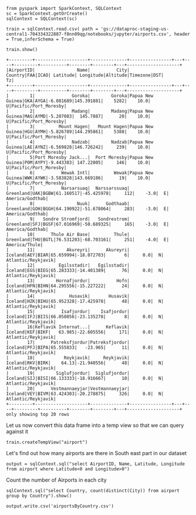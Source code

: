 

```
from pyspark import SparkContext, SQLContext
sc = SparkContext.getOrCreate()
sqlContext = SQLContext(sc)

train = sqlContext.read.csv( path = 'gs://dataproc-staging-us-central1-704334322887-f8nn09qg/notebooks/jupyter/airports.csv', header = True,inferSchema = True)
```


```
train.show()
```

    +---------+--------------------+--------------+----------------+---+----+---------+----------+--------+--------+---+--------------------+
    |AirportID|                Name|          City|         Country|FAA|ICAO| Latitude| Longitude|Altitude|Timezone|DST|                  Tz|
    +---------+--------------------+--------------+----------------+---+----+---------+----------+--------+--------+---+--------------------+
    |        1|              Goroka|        Goroka|Papua New Guinea|GKA|AYGA|-6.081689|145.391881|    5282|    10.0|  U|Pacific/Port_Moresby|
    |        2|              Madang|        Madang|Papua New Guinea|MAG|AYMD|-5.207083|  145.7887|      20|    10.0|  U|Pacific/Port_Moresby|
    |        3|         Mount Hagen|   Mount Hagen|Papua New Guinea|HGU|AYMH|-5.826789|144.295861|    5388|    10.0|  U|Pacific/Port_Moresby|
    |        4|              Nadzab|        Nadzab|Papua New Guinea|LAE|AYNZ|-6.569828|146.726242|     239|    10.0|  U|Pacific/Port_Moresby|
    |        5|Port Moresby Jack...|  Port Moresby|Papua New Guinea|POM|AYPY|-9.443383| 147.22005|     146|    10.0|  U|Pacific/Port_Moresby|
    |        6|          Wewak Intl|         Wewak|Papua New Guinea|WWK|AYWK|-3.583828|143.669186|      19|    10.0|  U|Pacific/Port_Moresby|
    |        7|          Narsarsuaq|  Narssarssuaq|       Greenland|UAK|BGBW|61.160517|-45.425978|     112|    -3.0|  E|     America/Godthab|
    |        8|                Nuuk|      Godthaab|       Greenland|GOH|BGGH|64.190922|-51.678064|     283|    -3.0|  E|     America/Godthab|
    |        9|   Sondre Stromfjord|   Sondrestrom|       Greenland|SFJ|BGSF|67.016969|-50.689325|     165|    -3.0|  E|     America/Godthab|
    |       10|      Thule Air Base|         Thule|       Greenland|THU|BGTL|76.531203|-68.703161|     251|    -4.0|  E|       America/Thule|
    |       11|            Akureyri|      Akureyri|         Iceland|AEY|BIAR|65.659994|-18.072703|       6|     0.0|  N|  Atlantic/Reykjavik|
    |       12|         Egilsstadir|   Egilsstadir|         Iceland|EGS|BIEG|65.283333|-14.401389|      76|     0.0|  N|  Atlantic/Reykjavik|
    |       13|        Hornafjordur|          Hofn|         Iceland|HFN|BIHN|64.295556|-15.227222|      24|     0.0|  N|  Atlantic/Reykjavik|
    |       14|             Husavik|       Husavik|         Iceland|HZK|BIHU|65.952328|-17.425978|      48|     0.0|  N|  Atlantic/Reykjavik|
    |       15|          Isafjordur|    Isafjordur|         Iceland|IFJ|BIIS|66.058056|-23.135278|       8|     0.0|  N|  Atlantic/Reykjavik|
    |       16|Keflavik Internat...|      Keflavik|         Iceland|KEF|BIKF|   63.985|-22.605556|     171|     0.0|  N|  Atlantic/Reykjavik|
    |       17|      Patreksfjordur|Patreksfjordur|         Iceland|PFJ|BIPA|65.555833|   -23.965|      11|     0.0|  N|  Atlantic/Reykjavik|
    |       18|           Reykjavik|     Reykjavik|         Iceland|RKV|BIRK|    64.13|-21.940556|      48|     0.0|  N|  Atlantic/Reykjavik|
    |       19|        Siglufjordur|  Siglufjordur|         Iceland|SIJ|BISI|66.133333|-18.916667|      10|     0.0|  N|  Atlantic/Reykjavik|
    |       20|      Vestmannaeyjar|Vestmannaeyjar|         Iceland|VEY|BIVM|63.424303|-20.278875|     326|     0.0|  N|  Atlantic/Reykjavik|
    +---------+--------------------+--------------+----------------+---+----+---------+----------+--------+--------+---+--------------------+
    only showing top 20 rows
    


Let us now convert this data frame into a temp view so that we can query against it


```
train.createTempView("airport")
```

Let's find out how many airports are there in South east part in our dataset


```
output = sqlContext.sql("select AirportID, Name, Latitude, Longitude from airport where Latitude<0 and Longitude>0")
```

Count the number of Airports in each city


```
sqlContext.sql("select Country, count(distinct(City)) from airport group by Country").show()
```


```
output.write.csv('airportsByCountry.csv')
```
